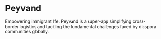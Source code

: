# Peyvand

Empowering immigrant life. 
Peyvand is a super-app simplifying cross-border logistics and tackling the fundamental challenges faced by diaspora communities globally.
